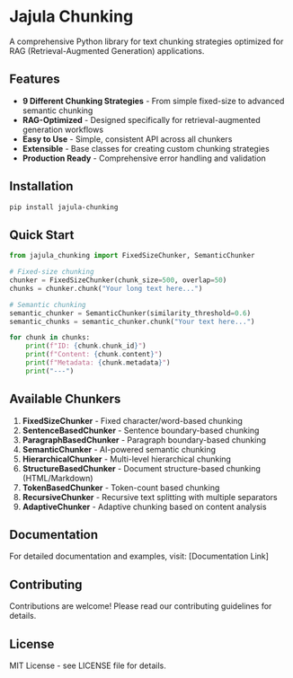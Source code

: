 # Jajula Chunking

A comprehensive Python library for text chunking strategies optimized for RAG (Retrieval-Augmented Generation) applications.

## Features

- **9 Different Chunking Strategies** - From simple fixed-size to advanced semantic chunking
- **RAG-Optimized** - Designed specifically for retrieval-augmented generation workflows
- **Easy to Use** - Simple, consistent API across all chunkers
- **Extensible** - Base classes for creating custom chunking strategies
- **Production Ready** - Comprehensive error handling and validation

## Installation

```bash
pip install jajula-chunking
```

## Quick Start

```python
from jajula_chunking import FixedSizeChunker, SemanticChunker

# Fixed-size chunking
chunker = FixedSizeChunker(chunk_size=500, overlap=50)
chunks = chunker.chunk("Your long text here...")

# Semantic chunking
semantic_chunker = SemanticChunker(similarity_threshold=0.6)
semantic_chunks = semantic_chunker.chunk("Your text here...")

for chunk in chunks:
    print(f"ID: {chunk.chunk_id}")
    print(f"Content: {chunk.content}")
    print(f"Metadata: {chunk.metadata}")
    print("---")
```

## Available Chunkers

1. **FixedSizeChunker** - Fixed character/word-based chunking
2. **SentenceBasedChunker** - Sentence boundary-based chunking
3. **ParagraphBasedChunker** - Paragraph boundary-based chunking
4. **SemanticChunker** - AI-powered semantic chunking
5. **HierarchicalChunker** - Multi-level hierarchical chunking
6. **StructureBasedChunker** - Document structure-based chunking (HTML/Markdown)
7. **TokenBasedChunker** - Token-count based chunking
8. **RecursiveChunker** - Recursive text splitting with multiple separators
9. **AdaptiveChunker** - Adaptive chunking based on content analysis

## Documentation

For detailed documentation and examples, visit: [Documentation Link]

## Contributing

Contributions are welcome! Please read our contributing guidelines for details.

## License

MIT License - see LICENSE file for details.
